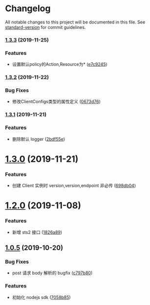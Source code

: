 # Changelog

All notable changes to this project will be documented in this file. See [standard-version](https://github.com/conventional-changelog/standard-version) for commit guidelines.

### [1.3.3](https://github.com/TTvcloud/vcloud-sdk-nodejs/compare/v1.3.2...v1.3.3) (2019-11-25)


### Features

* 设置默认policy的Action,Resource为* ([e7c9245](https://github.com/TTvcloud/vcloud-sdk-nodejs/commit/e7c9245a68c0490f4f7fab182496b7dcaa5bff23))

### [1.3.2](https://github.com/TTvcloud/vcloud-sdk-nodejs/compare/v1.3.1...v1.3.2) (2019-11-22)


### Bug Fixes

* 修改ClientConfigs类型的属性定义 ([0673d76](https://github.com/TTvcloud/vcloud-sdk-nodejs/commit/0673d76dd831cc7cc77786e5ffd637181d454938))

### [1.3.1](https://github.com/TTvcloud/vcloud-sdk-nodejs/compare/v1.3.0...v1.3.1) (2019-11-21)

### Features

- 删除默认 logger ([2bdf55e](https://github.com/TTvcloud/vcloud-sdk-nodejs/commit/2bdf55e8198c2c773c2e3bc2f15d3bba8e4c0f30))

# [1.3.0](https://github.com/TTvcloud/vcloud-sdk-nodejs/compare/v1.2.3...v1.3.0) (2019-11-21)

### Features

- 创建 Client 实例时 version,version,endpoint 非必传 ([698db04](https://github.com/TTvcloud/vcloud-sdk-nodejs/commit/698db045041774d89e3f41cf3f6a0e5dde723cd6))

# [1.2.0](https://github.com/TTvcloud/vcloud-sdk-nodejs/compare/v1.1.0...v1.2.0) (2019-11-08)

### Features

- 新增 sts2 接口 ([1826a89](https://github.com/TTvcloud/vcloud-sdk-nodejs/commit/1826a8996145cf2b77d66f0e41be0d4ab306060c))

## [1.0.5](https://github.com/TTvcloud/vcloud-sdk-nodejs/compare/7058b859a201c0f3a05a1680a671d584f1578878...v1.0.5) (2019-10-20)

### Bug Fixes

- post 请求 body 解析的 bugfix ([c797b80](https://github.com/TTvcloud/vcloud-sdk-nodejs/commit/c797b807f8fe8cfd6e10c96c3c74bb2833664564))

### Features

- 初始化 nodejs sdk ([7058b85](https://github.com/TTvcloud/vcloud-sdk-nodejs/commit/7058b859a201c0f3a05a1680a671d584f1578878))

